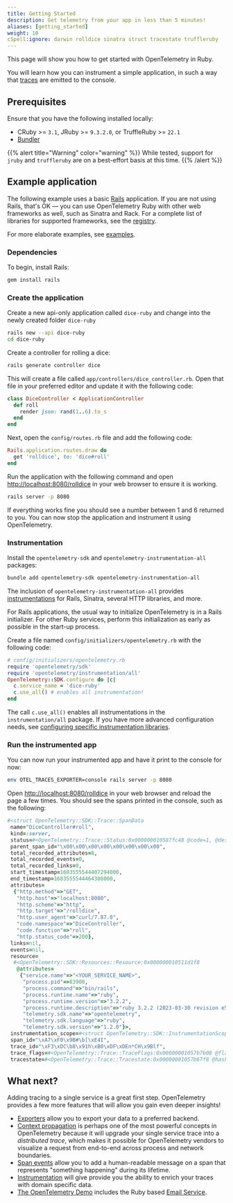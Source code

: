 ```yaml
---
title: Getting Started
description: Get telemetry from your app in less than 5 minutes!
aliases: [getting_started]
weight: 10
cSpell:ignore: darwin rolldice sinatra struct tracestate truffleruby
---
```


This page will show you how to get started with OpenTelemetry in Ruby.

You will learn how you can instrument a simple application, in such a way that
[traces][] are emitted to the console.

## Prerequisites

Ensure that you have the following installed locally:

- CRuby >= `3.1`, JRuby >= `9.3.2.0`, or TruffleRuby >= `22.1`
- [Bundler](https://bundler.io/)

{{% alert  title="Warning" color="warning" %}} While tested, support for `jruby`
and `truffleruby` are on a best-effort basis at this time. {{% /alert %}}

## Example application

The following example uses a basic [Rails](https://rubyonrails.org/)
application. If you are not using Rails, that's OK — you can use OpenTelemetry
Ruby with other web frameworks as well, such as Sinatra and Rack. For a complete
list of libraries for supported frameworks, see the
[registry](/ecosystem/registry/?component=instrumentation&language=ruby).

For more elaborate examples, see [examples](/docs/languages/ruby/examples/).

### Dependencies

To begin, install Rails:

```sh
gem install rails
```

### Create the application

Create a new api-only application called `dice-ruby` and change into the newly
created folder `dice-ruby`

```sh
rails new --api dice-ruby
cd dice-ruby
```

Create a controller for rolling a dice:

```sh
rails generate controller dice
```

This will create a file called `app/controllers/dice_controller.rb`. Open that
file in your preferred editor and update it with the following code:

```ruby
class DiceController < ApplicationController
  def roll
    render json: rand(1..6).to_s
  end
end
```

Next, open the `config/routes.rb` file and add the following code:

```ruby
Rails.application.routes.draw do
  get 'rolldice', to: 'dice#roll'
end
```

Run the application with the following command and open
<http://localhost:8080/rolldice> in your web browser to ensure it is working.

```sh
rails server -p 8080
```

If everything works fine you should see a number between 1 and 6 returned to
you. You can now stop the application and instrument it using OpenTelemetry.

### Instrumentation

Install the `opentelemetry-sdk` and `opentelemetry-instrumentation-all`
packages:

```sh
bundle add opentelemetry-sdk opentelemetry-instrumentation-all
```

The inclusion of `opentelemetry-instrumentation-all` provides
[instrumentations][] for Rails, Sinatra, several HTTP libraries, and more.

For Rails applications, the usual way to initialize OpenTelemetry is in a Rails
initializer. For other Ruby services, perform this initialization as early as
possible in the start-up process.

Create a file named `config/initializers/opentelemetry.rb` with the following
code:

```ruby
# config/initializers/opentelemetry.rb
require 'opentelemetry/sdk'
require 'opentelemetry/instrumentation/all'
OpenTelemetry::SDK.configure do |c|
  c.service_name = 'dice-ruby'
  c.use_all() # enables all instrumentation!
end
```

The call `c.use_all()` enables all instrumentations in the `instrumentation/all`
package. If you have more advanced configuration needs, see [configuring
specific instrumentation libraries][config].

### Run the instrumented app

You can now run your instrumented app and have it print to the console for now:

```sh
env OTEL_TRACES_EXPORTER=console rails server -p 8080
```

Open <http://localhost:8080/rolldice> in your web browser and reload the page a
few times. You should see the spans printed in the console, such as the
following:

```ruby
#<struct OpenTelemetry::SDK::Trace::SpanData
 name="DiceController#roll",
 kind=:server,
 status=#<OpenTelemetry::Trace::Status:0x000000010587fc48 @code=1, @description="">,
 parent_span_id="\x00\x00\x00\x00\x00\x00\x00\x00",
 total_recorded_attributes=8,
 total_recorded_events=0,
 total_recorded_links=0,
 start_timestamp=1683555544407294000,
 end_timestamp=1683555544464308000,
 attributes=
  {"http.method"=>"GET",
   "http.host"=>"localhost:8080",
   "http.scheme"=>"http",
   "http.target"=>"/rolldice",
   "http.user_agent"=>"curl/7.87.0",
   "code.namespace"=>"DiceController",
   "code.function"=>"roll",
   "http.status_code"=>200},
 links=nil,
 events=nil,
 resource=
  #<OpenTelemetry::SDK::Resources::Resource:0x000000010511d1f8
   @attributes=
    {"service.name"=>"<YOUR_SERVICE_NAME>",
     "process.pid"=>83900,
     "process.command"=>"bin/rails",
     "process.runtime.name"=>"ruby",
     "process.runtime.version"=>"3.2.2",
     "process.runtime.description"=>"ruby 3.2.2 (2023-03-30 revision e51014f9c0) [arm64-darwin22]",
     "telemetry.sdk.name"=>"opentelemetry",
     "telemetry.sdk.language"=>"ruby",
     "telemetry.sdk.version"=>"1.2.0"}>,
 instrumentation_scope=#<struct OpenTelemetry::SDK::InstrumentationScope name="OpenTelemetry::Instrumentation::Rack", version="0.23.0">,
 span_id="\xA7\xF0\x9B#\b[\xE4I",
 trace_id="\xF3\xDC\b8\x91h\xB0\xDF\xDEn*CH\x9Blf",
 trace_flags=#<OpenTelemetry::Trace::TraceFlags:0x00000001057b7b08 @flags=1>,
 tracestate=#<OpenTelemetry::Trace::Tracestate:0x00000001057b67f8 @hash={}>>
```

## What next?

Adding tracing to a single service is a great first step. OpenTelemetry provides
a few more features that will allow you gain even deeper insights!

- [Exporters][] allow you to export your data to a preferred backend.
- [Context propagation][] is perhaps one of the most powerful concepts in
  OpenTelemetry because it will upgrade your single service trace into a
  _distributed trace_, which makes it possible for OpenTelemetry vendors to
  visualize a request from end-to-end across process and network boundaries.
- [Span events][] allow you to add a human-readable message on a span that
  represents "something happening" during its lifetime.
- [Instrumentation][instrumentation] will give provide you the ability to enrich
  your traces with domain specific data.
- [The OpenTelemetry Demo](/docs/demo/) includes the Ruby based
  [Email Service](/docs/demo/services/email/).

[traces]: /docs/concepts/signals/traces/
[instrumentations]:
  https://github.com/open-telemetry/opentelemetry-ruby-contrib/tree/main/instrumentation
[config]: ../libraries/#configuring-specific-instrumentation-libraries
[exporters]: ../exporters/
[context propagation]: ../instrumentation/#context-propagation
[instrumentation]: ../instrumentation/
[span events]: ../instrumentation/#add-span-events
